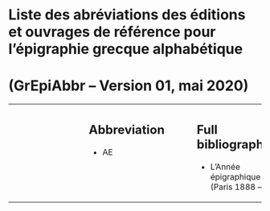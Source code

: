 # Liste des abréviations des éditions et ouvrages de référence pour l’épigraphie grecque alphabétique

# (GrEpiAbbr – Version 01, mai 2020)

<table width="100%">
  <tr>
    <td width="15%" valign="top" style="padding-left:10em;padding-right:2em;"><h2>Abbreviation</h2>
    <ul class="about">
      <li>AE</li>
    </ul></td>
    <td width="85%" valign="top" style="padding-left:2em;padding-right:10em;"><h2>Full bibliography</h2>
    <ul class="about">
      <li>L’Année épigraphique (Paris 1888 –)</li>
    </ul></td>
  </tr>
</table>

